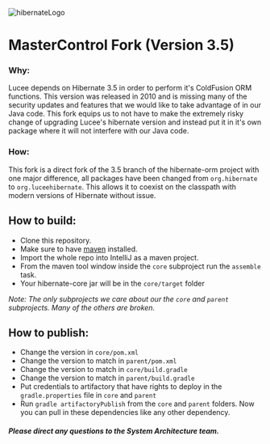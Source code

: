 ![hibernateLogo](http://static.jboss.org/hibernate/images/hibernate_logo_whitebkg_200px.png)

# MasterControl Fork (Version 3.5)

### Why:
Lucee depends on Hibernate 3.5 in order to perform it's ColdFusion ORM functions. This version was released in 2010 and is missing many of the security updates and features that we would like to take advantage of in our Java code. This fork equips us to not have to make the extremely risky change of upgrading Lucee's hibernate version and instead put it in it's own package where it will not interfere with our Java code.

### How:
This fork is a direct fork of the 3.5 branch of the hibernate-orm project with one major difference, all packages have been changed from `org.hibernate` to `org.luceehibernate`. This allows it to coexist on the classpath with modern versions of Hibernate without issue. 

## How to build:
- Clone this repository.
- Make sure to have [maven](https://maven.apache.org/install.html) installed.
- Import the whole repo into IntelliJ as a maven project. 
- From the maven tool window inside the `core` subproject run the `assemble` task.
- Your hibernate-core jar will be in the `core/target` folder

*Note: The only subprojects we care about our the `core` and `parent` subprojects. Many of the others are broken.*

## How to publish:
- Change the version in `core/pom.xml`
- Change the version to match in `parent/pom.xml`
- Change the version to match in `core/build.gradle`
- Change the version to match in `parent/build.gradle`
- Put credentials to artifactory that have rights to deploy in the `gradle.properties` file in `core` and `parent`
- Run `gradle artifactoryPublish` from the `core` and `parent` folders. Now you can pull in these dependencies like any other dependency.

##### Please direct any questions to the System Architecture team.
